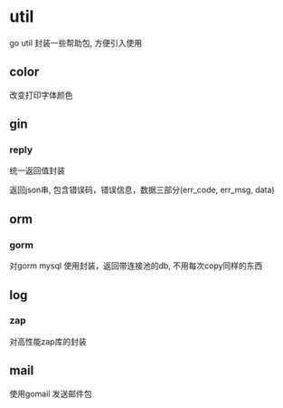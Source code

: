 # util
go util  封装一些帮助包, 方便引入使用

## color 

改变打印字体颜色



## gin

### reply 

统一返回值封装

返回json串, 包含错误码，错误信息，数据三部分(err_code, err_msg, data)



## orm 

### gorm 

对gorm mysql 使用封装，返回带连接池的db, 不用每次copy同样的东西


## log

### zap

对高性能zap库的封装


## mail

使用gomail 发送邮件包
